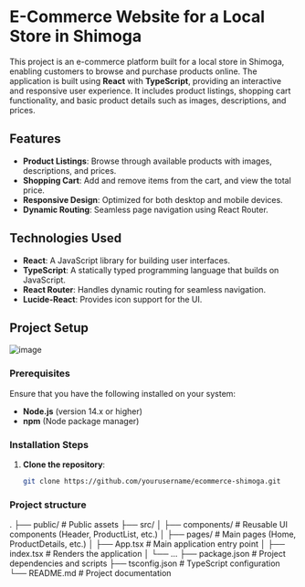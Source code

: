 # E-Commerce Website for a Local Store in Shimoga

This project is an e-commerce platform built for a local store in Shimoga, enabling customers to browse and purchase products online. The application is built using **React** with **TypeScript**, providing an interactive and responsive user experience. It includes product listings, shopping cart functionality, and basic product details such as images, descriptions, and prices.

## Features

- **Product Listings**: Browse through available products with images, descriptions, and prices.
- **Shopping Cart**: Add and remove items from the cart, and view the total price.
- **Responsive Design**: Optimized for both desktop and mobile devices.
- **Dynamic Routing**: Seamless page navigation using React Router.
  
## Technologies Used

- **React**: A JavaScript library for building user interfaces.
- **TypeScript**: A statically typed programming language that builds on JavaScript.
- **React Router**: Handles dynamic routing for seamless navigation.
- **Lucide-React**: Provides icon support for the UI.

## Project Setup
![image](https://github.com/user-attachments/assets/9e712269-8cac-4a13-bcdd-9edee9ed7679)

### Prerequisites

Ensure that you have the following installed on your system:
- **Node.js** (version 14.x or higher)
- **npm** (Node package manager)

### Installation Steps

1. **Clone the repository**:
   ```bash
   git clone https://github.com/yourusername/ecommerce-shimoga.git

### Project structure
.
├── public/              # Public assets
├── src/
│   ├── components/      # Reusable UI components (Header, ProductList, etc.)
│   ├── pages/           # Main pages (Home, ProductDetails, etc.)
│   ├── App.tsx          # Main application entry point
│   ├── index.tsx        # Renders the application
│   └── ...
├── package.json         # Project dependencies and scripts
├── tsconfig.json        # TypeScript configuration
└── README.md            # Project documentation
